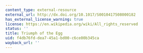 ```yaml
---
content_type: external-resource
external_url: http://dx.doi.org/10.1017/S0010417508000182
has_external_license_warning: true
license: https://en.wikipedia.org/wiki/All_rights_reserved
status: ''
title: Triumph of the Egg
uid: f4db76fd-dea7-45a1-bd00-c6ce00b345ca
wayback_url: ''
---
```

